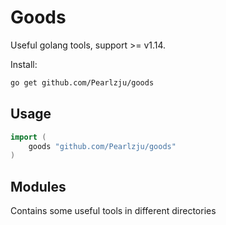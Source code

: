 # Goods

Useful golang tools, support >= v1.14.

Install:

```sh
go get github.com/Pearlzju/goods
```

## Usage

```go
import (
    goods "github.com/Pearlzju/goods"
)
```

## Modules

Contains some useful tools in different directories

